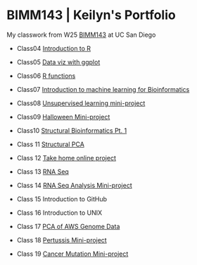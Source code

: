 # BIMM143 | Keilyn's Portfolio 
My classwork from W25 [BIMM143](https://github.com/kduartelemus/bimm143_github.git) at UC San Diego


- Class04 [Introduction to R](https://htmlpreview.github.io/?https://raw.githubusercontent.com/kduartelemus/bimm143_github/refs/heads/main/Class04/Class04.html)

- Class05 [Data viz with ggplot](https://htmlpreview.github.io/?https://raw.githubusercontent.com/kduartelemus/bimm143_github/refs/heads/main/Class05/Class05.html)

- Class06 [R functions](https://htmlpreview.github.io/?https://raw.githubusercontent.com/kduartelemus/bimm143_github/refs/heads/main/Class06/Class06.html)

- Class07 [Introduction to machine learning for Bioinformatics](https://htmlpreview.github.io/?https://raw.githubusercontent.com/kduartelemus/bimm143_github/refs/heads/main/Class07/Class07.html)

- Class08 [Unsupervised learning mini-project](https://htmlpreview.github.io/?https://raw.githubusercontent.com/kduartelemus/bimm143_github/refs/heads/main/Class08/Class08.html)

- Class09 [Halloween Mini-project](https://htmlpreview.github.io/?https://raw.githubusercontent.com/kduartelemus/bimm143_github/refs/heads/main/Class09/Class09.html)

- Class10 [Structural Bioinformatics Pt. 1](https://htmlpreview.github.io/?https://raw.githubusercontent.com/kduartelemus/bimm143_github/refs/heads/main/Class10/Class10.html)

- Class 11 [Structural PCA](https://htmlpreview.github.io/?https://raw.githubusercontent.com/kduartelemus/bimm143_github/refs/heads/main/Class11/structure_pca.html)

- Class 12 [Take home online project](https://htmlpreview.github.io/?https://raw.githubusercontent.com/kduartelemus/bimm143_github/refs/heads/main/Class12/Class12.html)

- Class 13 [RNA Seq](https://htmlpreview.github.io/?https://raw.githubusercontent.com/kduartelemus/bimm143_github/refs/heads/main/Class13/Class13.html)

- Class 14 [RNA Seq Analysis Mini-project](https://htmlpreview.github.io/?https://raw.githubusercontent.com/kduartelemus/bimm143_github/refs/heads/main/Class14/Class14.html)

- Class 15 Introduction to GitHub

- Class 16 Introduction to UNIX

- Class 17 [PCA of AWS Genome Data](https://htmlpreview.github.io/?https://raw.githubusercontent.com/kduartelemus/bimm143_github/refs/heads/main/Class17/class17.html)

- Class 18 [Pertussis Mini-project](https://htmlpreview.github.io/?https://raw.githubusercontent.com/kduartelemus/bimm143_github/refs/heads/main/Class18/class18.html)

- Class 19 [Cancer Mutation Mini-project](https://htmlpreview.github.io/?https://raw.githubusercontent.com/kduartelemus/bimm143_github/refs/heads/main/Class19/class19.html)
